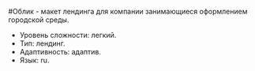 #Облик - макет лендинга для компании занимающиеся оформлением городской среды.
 - Уровень сложности: легкий.
 - Тип: лендинг.
 - Адаптивность: адаптив.
 - Язык: ru.
